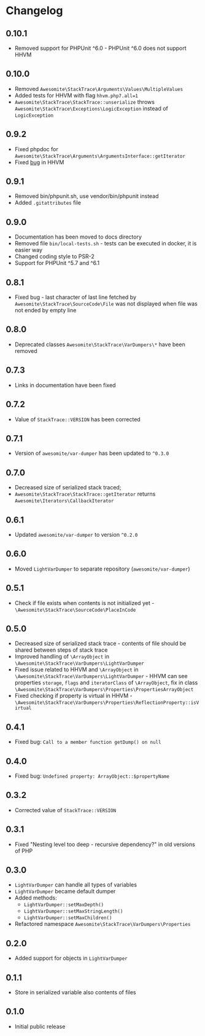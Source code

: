 # Changelog

## 0.10.1

* Removed support for PHPUnit ^6.0 - PHPUnit ^6.0 does not support HHVM

## 0.10.0

* Removed `Awesomite\StackTrace\Arguments\Values\MultipleValues`
* Added tests for HHVM with flag `hhvm.php7.all=1`
* `Awesomite\StackTrace\StackTrace::unserialize` throws `Awesomite\StackTrace\Exceptions\LogicException` instead of `LogicException`

## 0.9.2

* Fixed phpdoc for `Awesomite\StackTrace\Arguments\ArgumentsInterface::getIterator`
* Fixed [bug](https://travis-ci.org/awesomite/stack-trace/jobs/239395658) in HHVM

## 0.9.1

* Removed bin/phpunit.sh, use vendor/bin/phpunit instead
* Added `.gitattributes` file

## 0.9.0

* Documentation has been moved to docs directory
* Removed file `bin/local-tests.sh` - tests can be executed in docker, it is easier way
* Changed coding style to PSR-2
* Support for PHPUnit ^5.7 and ^6.1

## 0.8.1

* Fixed bug - last character of last line fetched by `Awesomite\StackTrace\SourceCode\File` was not displayed when file was not ended by empty line

## 0.8.0

* Deprecated classes `Awesomite\StackTrace\VarDumpers\*` have been removed

## 0.7.3

* Links in documentation have been fixed

## 0.7.2

* Value of `StackTrace::VERSION` has been corrected

## 0.7.1

* Version of `awesomite/var-dumper` has been updated to `^0.3.0`

## 0.7.0

* Decreased size of serialized stack traced;
* `Awesomite\StackTrace\StackTrace::getIterator` returns `Awesomite\Iterators\CallbackIterator`

## 0.6.1

* Updated `awesomite/var-dumper` to version `^0.2.0`

## 0.6.0

* Moved `LightVarDumper` to separate repository (`awesomite/var-dumper`)

## 0.5.1

* Check if file exists when contents is not initialized yet - `\Awesomite\StackTrace\SourceCode\PlaceInCode`

## 0.5.0

* Decreased size of serialized stack trace - contents of file should be shared between steps of stack trace
* Improved handling of `\ArrayObject` in `\Awesomite\StackTrace\VarDumpers\LightVarDumper`
* Fixed issue related to HHVM and `\ArrayObject` in `\Awesomite\StackTrace\VarDumpers\LightVarDumper` -
HHVM can see properties `storage`, `flags` and `iteratorClass` of `\ArrayObject`,
fix in class `\Awesomite\StackTrace\VarDumpers\Properties\PropertiesArrayObject`
* Fixed checking if property is virtual in HHVM - `\Awesomite\StackTrace\VarDumpers\Properties\ReflectionProperty::isVirtual`

## 0.4.1

* Fixed bug: `Call to a member function getDump() on null`

## 0.4.0

* Fixed bug: `Undefined property: ArrayObject::$propertyName`

## 0.3.2

* Corrected value of `StackTrace::VERSION`

## 0.3.1

* Fixed "Nesting level too deep - recursive dependency?" in old versions of PHP

## 0.3.0

* `LightVarDumper` can handle all types of variables
* `LightVarDumper` became default dumper
* Added methods:
  * `LightVarDumper::setMaxDepth()`
  * `LightVarDumper::setMaxStringLength()`
  * `LightVarDumper::setMaxChildren()`
* Refactored namespace `Awesomite\StackTrace\VarDumpers\Properties`

## 0.2.0

* Added support for objects in `LightVarDumper`

## 0.1.1

* Store in serialized variable also contents of files

## 0.1.0

* Initial public release
